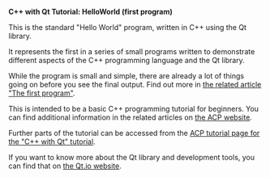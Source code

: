 **C++ with Qt Tutorial: HelloWorld (first program)**

This is the standard "Hello World" program, written in C++ using the Qt library. 

It represents the first in a series of small programs written to demonstrate different aspects of the C++ programming language and the Qt library.

While the program is small and simple, there are already a lot of things going on before you see the final output. Find out more in [the related article "The first program"](https://www.alternative-computer-programming.com/cpp-tutorial-002-the-first-program.html). 

This is intended to be a basic C++ programming tutorial for beginners. You can find additional information in the related articles on [the ACP website](https://www.alternative-computer-programming.com). 

Further parts of the tutorial can be accessed from the [ACP tutorial page for the "C++ with Qt" tutorial](https://www.alternative-computer-programming.com/cplusplus-with-qt-tutorial-index.html).

If you want to know more about the Qt library and development tools, you can find that on [the Qt.io website](https://www.qt.io).
